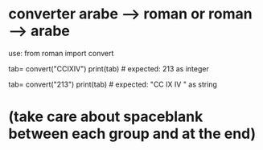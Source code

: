# converter arabe --> roman or roman --> arabe

use:
from roman import convert

tab= convert("CCIXIV")
print(tab)      # expected: 213 as integer

tab= convert("213")
print(tab)      # expected: "CC IX IV "  as string 
# (take care about spaceblank between each group and at the end)
